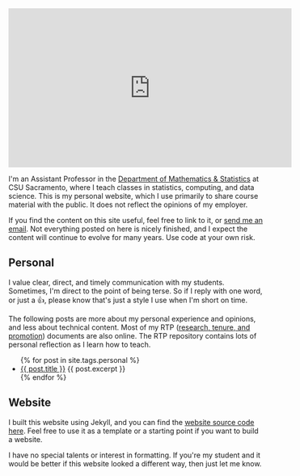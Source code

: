 ---
---

<iframe width="560" height="315" src="https://www.youtube.com/embed/eJooFMxrPMo" frameborder="0" allow="accelerometer; autoplay; encrypted-media; gyroscope; picture-in-picture" allowfullscreen></iframe>

I'm an Assistant Professor in the [Department of Mathematics & Statistics](https://www.csus.edu/college/natural-sciences-mathematics/mathematics-statistics/) at CSU Sacramento, where I teach classes in statistics, computing, and data science.
This is my personal website, which I use primarily to share course material with the public.
It does not reflect the opinions of my employer.

If you find the content on this site useful, feel free to link to it, or [send me an email](mailto:fitzgerald@csus.edu).
Not everything posted on here is nicely finished, and I expect the content will continue to evolve for many years.
Use code at your own risk.

## Personal

I value clear, direct, and timely communication with my students.
Sometimes, I'm direct to the point of being terse.
So if I reply with one word, or just a 👍, please know that's just a style I use when I'm short on time.

The following posts are more about my personal experience and opinions, and less about technical content.
Most of my RTP ([research, tenure, and promotion](https://github.com/clarkfitzg/rtp)) documents are also online.
The RTP repository contains lots of personal reflection as I learn how to teach.

<ul>
  {% for post in site.tags.personal %}
    <li>
      <a href="{{ post.url | relative_url }}">{{ post.title }}</a>
      {{ post.excerpt }}
    </li>
  {% endfor %}
</ul>


## Website

I built this website using Jekyll, and you can find the [website source code here](https://github.com/clarkfitzg/csus_website).
Feel free to use it as a template or a starting point if you want to build a website.

I have no special talents or interest in formatting.
If you're my student and it would be better if this website looked a different way, then just let me know.
